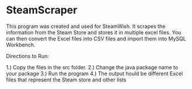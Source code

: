 # SteamScraper

This program was created and used for SteamWish. It scrapes the information
from the Steam Store and stores it in multiple excel files. You can then
convert the Excel files into CSV files and import them into MySQL Workbench.

Directions to Run:

1.) Copy the files in the src folder.
2.) Change the java package name to your package 
3.) Run the program
4.) The output hould be different Excel files that
    represent the Steam store and other lists
